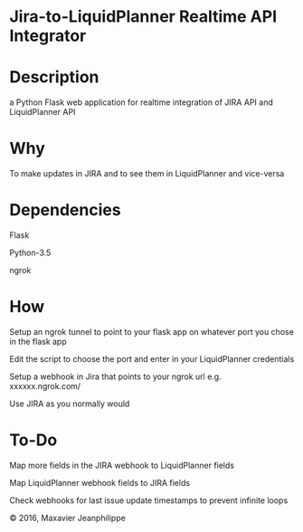# Jira-to-LiquidPlanner Realtime API Integrator
# Description

a Python Flask web application for realtime integration of JIRA API and LiquidPlanner API



# Why

To make updates in JIRA and to see them in LiquidPlanner and vice-versa



# Dependencies

Flask

Python-3.5

ngrok



# How

Setup an ngrok tunnel to point to your flask app on whatever port you chose in the flask app 

Edit the script to choose the port and enter in your LiquidPlanner credentials

Setup a webhook in Jira that points to your ngrok url e.g. xxxxxx.ngrok.com/

Use JIRA as you normally would



# To-Do

Map more fields in the JIRA webhook to LiquidPlanner fields

Map LiquidPlanner webhook fields to JIRA fields

Check webhooks for last issue update timestamps to prevent infinite loops

© 2016, Maxavier Jeanphilippe
